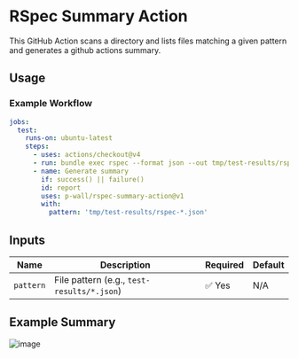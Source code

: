 # RSpec Summary Action

This GitHub Action scans a directory and lists files matching a given pattern and generates a github actions summary.

## Usage

### Example Workflow

```yaml
jobs:
  test:
    runs-on: ubuntu-latest
    steps:
      - uses: actions/checkout@v4
      - run: bundle exec rspec --format json --out tmp/test-results/rspec-1.json
      - name: Generate summary
        if: success() || failure()
        id: report
        uses: p-wall/rspec-summary-action@v1
        with:
          pattern: 'tmp/test-results/rspec-*.json'
```

## Inputs

| Name       | Description                       | Required | Default |
|------------|-----------------------------------|----------|---------|
| `pattern`  | File pattern (e.g., `test-results/*.json`)     | ✅ Yes   | N/A     |

## Example Summary

![image](https://github.com/user-attachments/assets/e095e0c9-27e8-44f1-ac87-0e9aa88f581a)

